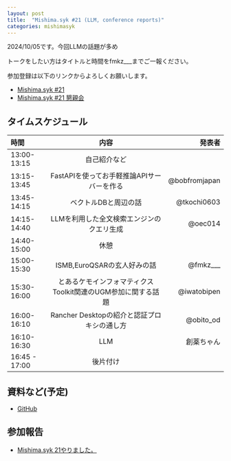 ```yaml
---
layout: post
title:  "Mishima.syk #21 (LLM, conference reports)"
categories: mishimasyk
---
```


2024/10/05です。今回LLMの話題が多め

トークをしたい方はタイトルと時間をfmkz___までご一報ください。

参加登録は以下のリンクからよろしくお願いします。

- [Mishima.syk #21](https://connpass.com/event/327459/)
- [Mishima.syk #21 懇親会](https://connpass.com/event/327458/)

## タイムスケジュール

| 時間 | 内容| 発表者 |
|:------------ |:--------------:| ------------:|
|13:00-13:15|自己紹介など||
|13:15-13:45|FastAPIを使ってお手軽推論APIサーバーを作る|@bobfromjapan|
|13:45-14:15|ベクトルDBと周辺の話|@tkochi0603|
|14:15-14:40|LLMを利用した全文検索エンジンのクエリ生成|@oec014|
|14:40-15:00|休憩||
|15:00-15:30|ISMB,EuroQSARの玄人好みの話|@fmkz___|
|15:30-16:00|とあるケモインフォマティクスToolkit関連のUGM参加に関する話題|@iwatobipen|
|16:00-16:10|Rancher Desktopの紹介と認証プロキシの通し方|@obito_od|
|16:10-16:30|LLM|創薬ちゃん|
|16:45 - 17:00|後片付け||


## 資料など(予定)

- [GitHub](https://github.com/Mishima-syk/21)

## 参加報告

- [Mishima.syk 21やりました。](http://blog.kzfmix.com/entry/1728255603)
